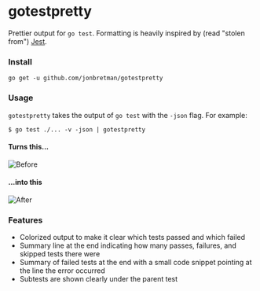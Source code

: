 # gotestpretty

Prettier output for `go test`. Formatting is heavily inspired by (read "stolen from") [Jest](https://jestjs.io/en/).

### Install

```
go get -u github.com/jonbretman/gotestpretty
```

### Usage

`gotestpretty` takes the output of `go test` with the `-json` flag. For example:

```
$ go test ./... -v -json | gotestpretty
```

#### Turns this...

![Before](https://user-images.githubusercontent.com/1671025/59179078-d5b06180-8b58-11e9-96bd-2cb6bc4a1553.png)

#### ...into this

![After](https://user-images.githubusercontent.com/1671025/59179081-d5b06180-8b58-11e9-87bc-67f7fad22ac0.png)

### Features

- Colorized output to make it clear which tests passed and which failed
- Summary line at the end indicating how many passes, failures, and skipped tests there were
- Summary of failed tests at the end with a small code snippet pointing at the line the error occurred
- Subtests are shown clearly under the parent test
